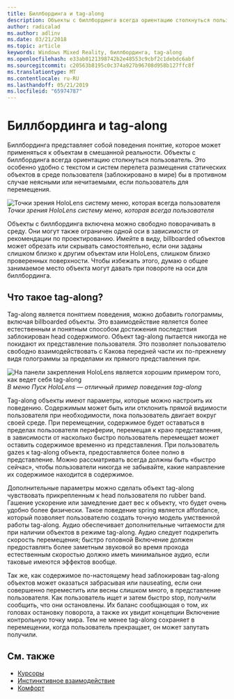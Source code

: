```yaml
---
title: Биллбординга и tag-along
description: Объекты с биллбординга всегда ориентацию столкнуться пользователь.
author: radicalad
ms.author: adlinv
ms.date: 03/21/2018
ms.topic: article
keywords: Windows Mixed Reality, биллбординга, tag-along
ms.openlocfilehash: e33ab0121398742b2e48553c9cbf2c1debdc6abf
ms.sourcegitcommit: c20563b8195c0c374a927b96708d958b127ffc8f
ms.translationtype: MT
ms.contentlocale: ru-RU
ms.lasthandoff: 05/21/2019
ms.locfileid: "65974787"
---
```

# <a name="billboarding-and-tag-along"></a>Биллбординга и tag-along

Биллбординга представляет собой поведения понятие, которое может применяться к объектам в смешанной реальности. Объекты с биллбординга всегда ориентацию столкнуться пользователь. Это особенно удобно с текстом и систем перелета размещения статических объектов в среде пользователя (заблокировано в мире) бы в противном случае неясными или нечитаемыми, если пользователь для перемещения.

![Точки зрения HoloLens систему меню, которая всегда пользователя](images/billboarding-fragments.gif)<br>
*Точки зрения HoloLens систему меню, которая всегда пользователя*

Объекты с биллбординга включена можно свободно поворачивать в среду. Они могут также ограничен одной оси в зависимости от рекомендации по проектированию. Имейте в виду, billboarded объектов может обрезать или скрывать самостоятельно, если они заданы слишком близко к другим объектам или HoloLens, слишком близко проверенных поверхности. Чтобы избежать этого, думаю о общее занимаемое место объекта могут давать при повороте на оси для биллбординга.

## <a name="what-is-a-tag-along"></a>Что такое tag-along?

Tag-along является понятием поведения, можно добавить голограммы, включая billboarded объекты. Это взаимодействие является более естественным и понятным способом достижения последствия заблокирован head содержимого. Объект tag-along пытается никогда не покидают их представление пользователя. Это позволяет пользователю свободно взаимодействовать с Какова передней части их по-прежнему видя голограммы за пределами их прямого представления при.

![На панели закрепления HoloLens является хорошим примером того, как ведет себя tag-along](images/tagalong-1000px.jpg)<br>
*В меню Пуск HoloLens — отличный пример поведения tag-along*

Tag-along объекты имеют параметры, которые можно настроить их поведению. Содержимым может быть или отклонить прямой видимости пользователя при необходимости, пока пользователь двигает вокруг своей среде. При перемещении, содержимое будет оставаться в пределах пользователя периферии, перемещая к краю представления, в зависимости от насколько быстро пользователь перемещает может оставить содержимое временно из представления. При пользователь gazes к tag-along объекта, предоставляется более полно в представление. Можно рассматривать всегда должны быть «быстро сейчас», чтобы пользователи никогда не забывайте, какие направление их содержимое находится в содержимое.

Дополнительные параметры можно сделать объект tag-along чувствовать прикрепленным к head пользователя по rubber band. Гашение ускорение или замедление дает вес к объекту, что будет очень удобно более физически. Такое поведение spring является affordance, который позволяет пользователю создать точную модель умственной работы tag-along. Аудио обеспечивает дополнительные читаемости для при наличии объектов в режиме tag-along. Аудио следует подкрепить скорость перемещения; быстро головной Включение должен предоставлять более заметным звуковой во время прохода естественным скоростью должно иметь минимальное аудио, если таковые имеются эффектов вообще.

Так же, как содержимое по-настоящему head заблокирован tag-along объектов может оказаться забрасывая или nauseating, если они совершенно переместить или весны слишком много, в представление пользователя. Как пользователь ищет и затем быстро stop, получили сообщить, что они остановлены. Их баланс сообщающая о том, их головах остановку поворота, а также их увидит концепции Включение контрольную точку мира. Тем не менее tag-along сохраняет в перемещении, когда пользователь прекращает, он может запутать получили.

## <a name="see-also"></a>См. также
* [Курсоры](cursors.md)
* [Инстинктивное взаимодействие](interaction-fundamentals.md)
* [Комфорт](comfort.md)

